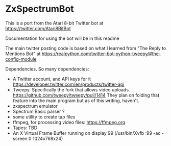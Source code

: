 # ZxSpectrumBot

This is a port from the Atari 8-bit Twitter bot at https://twitter.com/Atari8BitBot


Documentation for using the bot will be in this readme

The main twitter posting code is based on what I learned from "The Reply to Mentions Bot" at https://realpython.com/twitter-bot-python-tweepy/#the-config-module

Dependencies. So many dependencies:
- A Twitter account, and API keys for it https://developer.twitter.com/en/products/twitter-api
- Tweepy. Specifically the fork that allows video uploads. https://github.com/tweepy/tweepy/pull/1414 They plan on folding that feature into the main program but as of this writing, haven't.
- zxspectrum emulator
- Spectrum Basic parser ?
- some utility to create tap files
- ffmpeg, for processing video files: https://ffmpeg.org
- Tapes: TBD
- An X Virtual Frame Buffer running on display 99 (/usr/bin/Xvfb :99 -ac -screen 0 1024x768x24)
